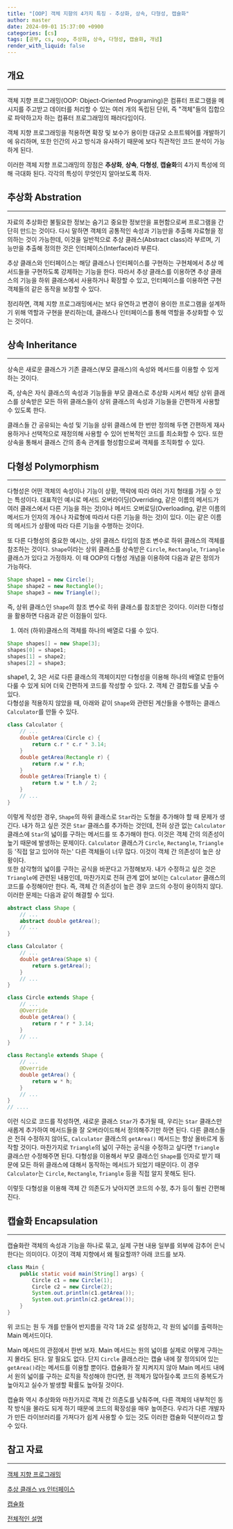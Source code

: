 ```yaml
---
title: "[OOP] 객체 지향의 4가지 특징 - 추상화, 상속, 다형성, 캡슐화"
author: master
date: 2024-09-01 15:37:00 +0900
categories: [cs]
tags: [공부, cs, oop, 추상화, 상속, 다형성, 캡슐화, 개념]
render_with_liquid: false
---
```


## 개요
---
객체 지향 프로그래밍(OOP: Object-Oriented Programing)은 컴퓨터 프로그램을 메시지를 주고받고 데이터를 처리할 수 있는 여러 개의 독립된 단위, 즉 "객체"들의 집합으로 파악하고자 하는 컴퓨터 프로그래밍의 패러다임이다.

객체 지향 프로그래밍을 적용하면 확장 및 보수가 용이한 대규모 소프트웨어를 개발하기에 유리하며, 또한 인간의 사고 방식과 유사하기 때문에 보다 직관적인 코드 분석이 가능하게 된다.

이러한 객체 지향 프로그래밍의 장점은 **추상화**, **상속**, **다형성**, **캡슐화**의 4가지 특성에 의해 극대화 된다.
각각의 특성이 무엇인지 알아보도록 하자.

## 추상화 Abstration
---
자료의 추상화란 불필요한 정보는 숨기고 중요한 정보만을 표현함으로써 프로그램을 간단히 만드는 것이다.
다시 말하면 객체의 공통적인 속성과 기능만을 추출해 자료형을 정의하는 것이 가능한데, 이것을 일반적으로 추상 클래스(Abstract class)라 부르며, 기능만을 추출해 정의한 것은 인터페이스(Interface)라 부른다.

추상 클래스와 인터페이스는 해당 클래스나 인터페이스를 구현하는 구현체에서 추상 메서드들을 구현하도록 강제하는 기능을 한다.
따라서 추상 클래스를 이용하면 추상 클래스의 기능을 하위 클래스에서 사용하거나 확장할 수 있고, 인터페이스를 이용하면 구현 객체들의 같은 동작을 보장할 수 있다.

정리하면, 객체 지향 프로그래밍에서는 보다 유연하고 변경이 용이한 프로그램을 설계하기 위해 역할과 구현을 분리하는데, 클래스나 인터페이스를 통해 역할을 추상화할 수 있는 것이다.

## 상속 Inheritance
---
상속은 새로운 클래스가 기존 클래스(부모 클래스)의 속성와 메서드를 이용할 수 있게 하는 것이다.

즉, 상속은 자식 클래스의 속성과 기능들을 부모 클래스로 추상화 시켜서 해당 상위 클래스를 상속받은 모든 하위 클래스들이 상위 클래스의 속성과 기능들을 간편하게 사용할 수 있도록 한다.

클래스들 간 공유되는 속성 및 기능을 상위 클래스에 한 번만 정의해 두면 간편하게 재사용하거나 선택적으로 재정의해 사용할 수 있어 반복적인 코드를 최소화할 수 있다.
또한 상속을 통해서 클래스 간의 종속 관계를 형성함으로써 객체를 조직화할 수 있다.

## 다형성 Polymorphism
---
다형성은 어떤 객체의 속성이나 기능이 상황, 맥락에 따라 여러 가지 형태를 가질 수 있는 특성이다.
대표적인 예시로 메서드 오버라이딩(Overriding, 같은 이름의 메서드가 여러 클래스에서 다른 기능을 하는 것)이나 메서드 오버로딩(Overloading, 같은 이름의 메서드가 인자의 개수나 자료형에 따라서 다른 기능을 하는 것)이 있다. 이는 같은 이름의 메서드가 상황에 따라 다른 기능을 수행하는 것이다.

또 다른 다형성의 중요한 예시는, 상위 클래스 타입의 참조 변수로 하위 클래스의 객체를 참조하는 것이다.
`Shape`이라는 상위 클래스를 상속받은 `Circle`, `Rectangle`, `Triangle` 클래스가 있다고 가정하자.
이 때 OOP의 다형성 개념을 이용하여 다음과 같은 정의가 가능하다.
```java
Shape shape1 = new Circle();
Shape shape2 = new Rectangle();
Shape shape3 = new Triangle();
```
즉, 상위 클래스인 `Shape`의 참조 변수로 하위 클래스를 참조받은 것이다. 이러한 다형성을 활용하면 다음과 같은 이점들이 있다.
1. 여러 (하위)클래스의 객체를 하나의 배열로 다룰 수 있다.
```java
Shape shapes[] = new Shape[3];
shapes[0] = shape1;
shapes[1] = shape2;
shapes[2] = shape3;
```
shape1, 2, 3은 서로 다른 클래스의 객체이지만 다형성을 이용해 하나의 배열로 만들어 다룰 수 있게 되어 더욱 간편하게 코드를 작성할 수 있다.
2. 객체 간 결합도를 낮출 수 있다.<br>
다형성을 적용하지 않았을 때, 아래와 같이 `Shape`와 관련된 계산들을 수행하는 클래스 `Calculator`를 만들 수 있다.
```java
class Calculator {
    // ...
    double getArea(Circle c) {
        return c.r * c.r * 3.14;
    }
    double getArea(Rectangle r) {
        return r.w * r.h;
    }
    double getArea(Triangle t) {
        return t.w * t.h / 2;
    }
    // ...
}
```
이렇게 작성한 경우, `Shape`의 하위 클래스로 `Star`라는 도형을 추가해야 할 때 문제가 생긴다. 내가 하고 싶은 것은 `Star` 클래스를 추가하는 것인데, 전혀 상관 없는 `Calculator` 클래스에 `Star`의 넓이를 구하는 메서드를 또 추가해야 한다. 이것은 객체 간의 의존성이 높기 때문에 발생하는 문제이다. `Calculator` 클래스가 `Circle`, `Rectangle`, `Triangle` 등 '직접 알고 있어야 하는' 다른 객체들이 너무 많다. 이것이 객체 간 의존성이 높은 상황이다.<br>
또한 삼각형의 넓이를 구하는 공식을 바꾼다고 가정해보자. 내가 수정하고 싶은 것은 `Triangle`에 관련된 내용인데, 마찬가지로 전혀 관계 없어 보이는 `Calculator` 클래스의 코드를 수정해야만 한다. 즉, 객체 간 의존성이 높은 경우 코드의 수정이 용이하지 않다.<br>
이러한 문제는 다음과 같이 해결할 수 있다.

```java
abstract class Shape {
    // ...
    abstract double getArea();
    // ...
}

class Calculator {
    // ...
    double getArea(Shape s) {
        return s.getArea();
    }
    // ...
}

class Circle extends Shape {
    // ...
    @Override
    double getArea() {
        return r * r * 3.14;
    }
    // ...
}

class Rectangle extends Shape {
    // ...
    @Override
    double getArea() {
        return w * h;
    }
    // ...
}
// ....
```

이런 식으로 코드를 작성하면, 새로운 클래스 `Star`가 추가될 때, 우리는 `Star` 클래스만 새롭게 추가하여 메서드들을 잘 오버라이드해서 정의해주기만 하면 된다. 다른 클래스들은 전혀 수정하지 않아도, `Calculator` 클래스의 `getArea()` 메서드는 항상 올바르게 동작할 것이다. 마찬가지로 `Triangle`의 넓이 구하는 공식을 수정하고 싶다면 `Triangle` 클래스만 수정해주면 된다.
다형성을 이용해서 부모 클래스인 `Shape`를 인자로 받기 때문에 모든 하위 클래스에 대해서 동작하는 메서드가 되었기 때문이다. 이 경우 `Calculator`는 `Circle`, `Rectangle`, `Triangle` 등을 직접 알지 못해도 된다.

이렇듯 다형성을 이용해 객체 간 의존도가 낮아지면 코드의 수정, 추가 등이 훨씬 간편해진다.


## 캡슐화 Encapsulation
---
캡슐화란 객체의 속성과 기능을 하나로 묶고, 실제 구현 내용 일부를 외부에 감추어 은닉한다는 의미이다.
이것이 객체 지향에서 왜 필요할까? 아래 코드를 보자.
```java
class Main {
    public static void main(String[] args) {
        Circle c1 = new Circle(1);
        Circle c2 = new Circle(2);
        System.out.println(c1.getArea());
        System.out.println(c2.getArea());
    }
}
```
위 코드는 원 두 개를 만들어 반지름을 각각 1과 2로 설정하고, 각 원의 넓이를 출력하는 Main 메서드이다.

Main 메서드의 관점에서 한번 보자. Main 메서드는 원의 넓이를 실제로 어떻게 구하는지 몰라도 된다. 알 필요도 없다. 단지 `Circle` 클래스라는 캡슐 내에 잘 정의되어 있는 `getArea()`라는 메서드를 이용할 뿐이다.
캡슐화가 잘 지켜지지 않아 Main 메서드 내에서 원의 넓이를 구하는 로직을 작성해야 한다면, 원 객체가 많아질수록 코드의 중복도가 높아지고 실수가 발생할 확률도 높아질 것이다.

캡슐화 역시 추상화와 마찬가지로 객체 간 의존도를 낮춰주며, 다른 객체의 내부적인 동작 방식을 몰라도 되게 하기 때문에 코드의 확장성을 매우 높여준다. 우리가 다른 개발자가 만든 라이브러리를 가져다가 쉽게 사용할 수 있는 것도 이러한 캡슐화 덕분이라고 할 수 있다.

## 참고 자료
---
[객체 지향 프로그래밍](https://ko.wikipedia.org/wiki/%EA%B0%9D%EC%B2%B4_%EC%A7%80%ED%96%A5_%ED%94%84%EB%A1%9C%EA%B7%B8%EB%9E%98%EB%B0%8D)

[추상 클래스 vs 인터페이스](https://brunch.co.kr/@kd4/6)

[캡슐화](https://bperhaps.tistory.com/entry/%EC%BA%A1%EC%8A%90%ED%99%94%EB%9E%80-%EB%AC%B4%EC%97%87%EC%9D%B8%EA%B0%80-%EC%96%B4%EB%96%A4-%EC%9D%B4%EC%A0%90%EC%9D%B4-%EC%9E%88%EB%8A%94%EA%B0%80)

[전체적인 설명](https://www.codestates.com/blog/content/%EA%B0%9D%EC%B2%B4-%EC%A7%80%ED%96%A5-%ED%94%84%EB%A1%9C%EA%B7%B8%EB%9E%98%EB%B0%8D-%ED%8A%B9%EC%A7%95)

